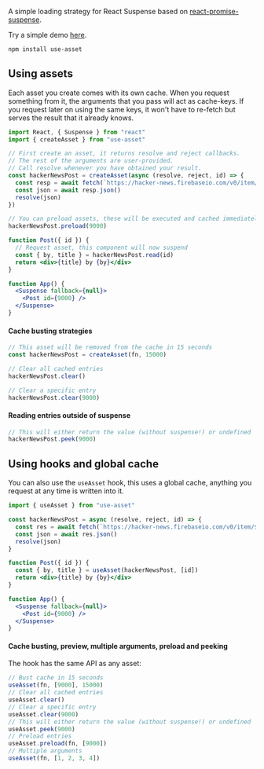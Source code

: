 A simple loading strategy for React Suspense based on [react-promise-suspense](https://github.com/vigzmv/react-promise-suspense).

Try a simple demo [here](https://codesandbox.io/s/jotai-demo-forked-ji8ky).

```bash
npm install use-asset
```

## Using assets

Each asset you create comes with its own cache. When you request something from it, the arguments that you pass will act as cache-keys. If you request later on using the same keys, it won't have to re-fetch but serves the result that it already knows.

```jsx
import React, { Suspense } from "react"
import { createAsset } from "use-asset"

// First create an asset, it returns resolve and reject callbacks.
// The rest of the arguments are user-provided.
// Call resolve whenever you have obtained your result.
const hackerNewsPost = createAsset(async (resolve, reject, id) => {
  const resp = await fetch(`https://hacker-news.firebaseio.com/v0/item/${id}.json`)
  const json = await resp.json()
  resolve(json)
})

// You can preload assets, these will be executed and cached immediately
hackerNewsPost.preload(9000)

function Post({ id }) {
  // Request asset, this component will now suspend
  const { by, title } = hackerNewsPost.read(id)
  return <div>{title} by {by}</div>
}

function App() {
  <Suspense fallback={null}>
    <Post id={9000} />
  </Suspense>
}
```

#### Cache busting strategies

```jsx
// This asset will be removed from the cache in 15 seconds
const hackerNewsPost = createAsset(fn, 15000)

// Clear all cached entries
hackerNewsPost.clear()

// Clear a specific entry
hackerNewsPost.clear(9000)
```

#### Reading entries outside of suspense

```jsx
// This will either return the value (without suspense!) or undefined
hackerNewsPost.peek(9000)
```

## Using hooks and global cache

You can also use the `useAsset` hook, this uses a global cache, anything you request at any time is written into it.

```jsx
import { useAsset } from "use-asset"

const hackerNewsPost = async (resolve, reject, id) => {
  const res = await fetch(`https://hacker-news.firebaseio.com/v0/item/${id}.json`)
  const json = await res.json()
  resolve(json)
}

function Post({ id }) {
  const { by, title } = useAsset(hackerNewsPost, [id])
  return <div>{title} by {by}</div>
}

function App() {
  <Suspense fallback={null}>
    <Post id={9000} />
  </Suspense>
}
```

#### Cache busting, preview, multiple arguments, preload and peeking

The hook has the same API as any asset:

```jsx
// Bust cache in 15 seconds
useAsset(fn, [9000], 15000)
// Clear all cached entries
useAsset.clear()
// Clear a specific entry
useAsset.clear(9000)
// This will either return the value (without suspense!) or undefined
useAsset.peek(9000)
// Preload entries
useAsset.preload(fn, [9000])
// Multiple arguments
useAsset(fn, [1, 2, 3, 4])
```
